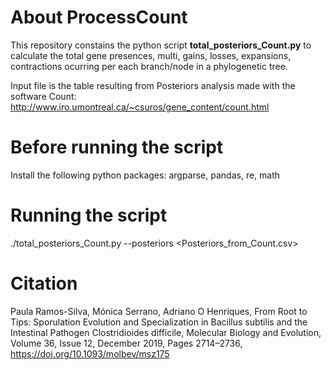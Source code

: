 # About ProcessCount

This repository constains the python script **total_posteriors_Count.py** to calculate the total gene presences, multi, gains, losses, expansions, contractions ocurring per each branch/node in a phylogenetic tree. 

Input file is the table resulting from Posteriors analysis made with the software Count:
http://www.iro.umontreal.ca/~csuros/gene_content/count.html

# Before running the script

Install the following python packages: argparse, pandas, re, math

# Running the script

./total_posteriors_Count.py --posteriors <Posteriors_from_Count.csv>

# Citation

Paula Ramos-Silva, Mónica Serrano, Adriano O Henriques, From Root to Tips: Sporulation Evolution and Specialization in Bacillus subtilis and the Intestinal Pathogen Clostridioides difficile, Molecular Biology and Evolution, Volume 36, Issue 12, December 2019, Pages 2714–2736, https://doi.org/10.1093/molbev/msz175
